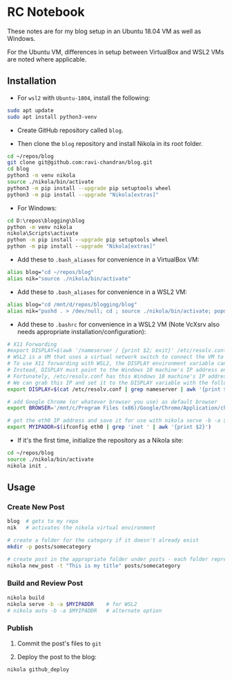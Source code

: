 # RC Notebook

These notes are for my blog setup in an Ubuntu 18.04 VM as well as Windows.

For the Ubuntu VM, differences in setup between VirtualBox and WSL2 VMs are noted where applicable.


## Installation
- For `wsl2` with `Ubuntu-1804`, install the following:
```bash
sudo apt update
sudo apt install python3-venv
```

- Create GitHub repository called `blog`.

- Then clone the `blog` repository and install Nikola in its root folder.
```bash
cd ~/repos/blog
git clone git@github.com:ravi-chandran/blog.git
cd blog
python3 -m venv nikola
source ./nikola/bin/activate
python3 -m pip install --upgrade pip setuptools wheel
python3 -m pip install --upgrade "Nikola[extras]"
```

- For Windows:
```bat
cd D:\repos\blogging\blog
python -m venv nikola
nikola\Scripts\activate
python -m pip install --upgrade pip setuptools wheel
python -m pip install --upgrade "Nikola[extras]"
```

- Add these to `.bash_aliases` for convenience in a VirtualBox VM:
```bash
alias blog="cd ~/repos/blog"
alias nik="source ./nikola/bin/activate"
```

- Add these to `.bash_aliases` for convenience in a WSL2 VM:
```bash
alias blog="cd /mnt/d/repos/blogging/blog"
alias nik="pushd . > /dev/null; cd ; source ./nikola/bin/activate; popd > /dev/null"
```

- Add these to `.bashrc` for convenience in a WSL2 VM (Note VcXsrv also needs appropriate installation/configuration):
```bash
# X11 Forwarding
#export DISPLAY=$(awk '/nameserver / {print $2; exit}' /etc/resolv.conf 2>/dev/null):0
# WSL2 is a VM that uses a virtual network switch to connect the VM to Windows 10.
# To use X11 forwarding with WSL2, the DISPLAY environment variable cannot point to localhost or 127.0.0.1.
# Instead, DISPLAY must point to the Windows 10 machine's IP address on the virtual network switch which changes on each boot.
# Fortunately, /etc/resolv.conf has this Windows 10 machine's IP address in the line with nameserver.
# We can grab this IP and set it to the DISPLAY variable with the following one-liner:
export DISPLAY=$(cat /etc/resolv.conf | grep nameserver | awk '{print $2}'):0.0

# add Google Chrome (or whatever browser you use) as default browser
export BROWSER='/mnt/c/Program Files (x86)/Google/Chrome/Application/chrome.exe'

# get the eth0 IP address and save it for use with nikola serve -b -a $MYIPADDR
export MYIPADDR=$(ifconfig eth0 | grep 'inet ' | awk '{print $2}')
```

- If it's the first time, initialize the repository as a Nikola site:
```bash
cd ~/repos/blog
source ./nikola/bin/activate
nikola init .
```

## Usage

### Create New Post
```bash
blog  # gets to my repo
nik   # activates the nikola virtual environment

# create a folder for the category if it doesn't already exist
mkdir -p posts/somecategory

# create post in the appropriate folder under posts - each folder represents a category
nikola new_post -t "This is my title" posts/somecategory
```

### Build and Review Post
```bash
nikola build
nikola serve -b -a $MYIPADDR    # for WSL2
# nikola auto -b -a $MYIPADDR   # alternate option
```

### Publish
1. Commit the post's files to `git`

2. Deploy the post to the blog:
```bash
nikola github_deploy
```